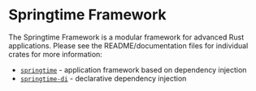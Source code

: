 # Springtime Framework

The Springtime Framework is a modular framework for advanced Rust applications. Please see the 
README/documentation files for individual crates for more information:

* [`springtime`](https://github.com/krojew/springtime/tree/master/springtime) - application framework based on dependency injection 
* [`springtime-di`](https://github.com/krojew/springtime/tree/master/springtime-di) - declarative dependency injection
